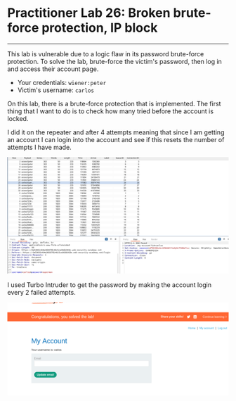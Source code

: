 # Practitioner Lab 26: Broken brute-force protection, IP block

---

This lab is vulnerable due to a logic flaw in its password brute-force protection. To solve the lab, brute-force the victim's password, then log in and access their account page.

- Your credentials: `wiener:peter`
- Victim's username: `carlos`

On this lab, there is a brute-force protection that is implemented. The first thing that I want to do is to check how many tried before the account is locked. 

I did it on the repeater and after 4 attempts meaning that since I am getting an account I can login into the account and see if this resets the number of attempts I have made. 

![Untitled](Practitioner%20Lab%2026%20Broken%20brute-force%20protection,%20c4570ab894764c2a9daad4dea1feebae/Untitled.png)

 I used Turbo Intruder to get the password by making the account login every 2 failed attempts.

![Untitled](Practitioner%20Lab%2026%20Broken%20brute-force%20protection,%20c4570ab894764c2a9daad4dea1feebae/Untitled%201.png)